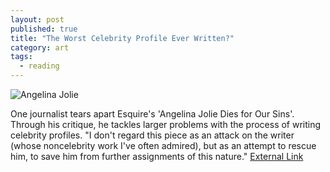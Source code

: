 ```yaml
---
layout: post
published: true
title: "The Worst Celebrity Profile Ever Written?"
category: art
tags: 
  - reading
---
```


![Angelina Jolie](http://fc06.deviantart.net/fs71/f/2010/303/9/9/angelina_jolie____psd_coloring_by_gokhanz-d31tbkn.jpg)

One journalist tears apart Esquire's 'Angelina Jolie Dies for Our Sins'. Through his critique, he tackles larger problems with the process of writing celebrity profiles. "I don't regard this piece as an attack on the writer (whose noncelebrity work I've often admired), but as an attempt to rescue him, to save him from further assignments of this nature."  [External Link](http://www.slate.com/articles/life/the_spectator/2007/06/the_worst_celebrity_profile_ever_written.single.html)